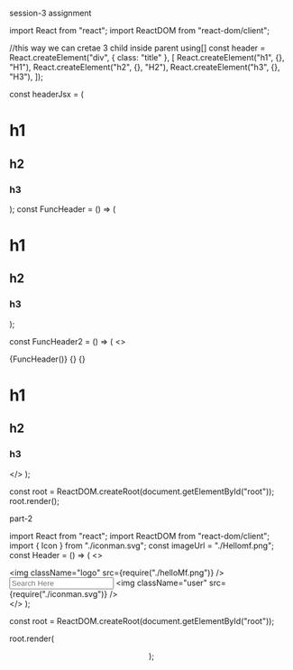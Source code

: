 session-3 assignment

import React from "react";
import ReactDOM from "react-dom/client";

//this way we can cretae 3 child inside parent using[]
const header = React.createElement("div", { class: "title" }, [
  React.createElement("h1", {}, "H1"),
  React.createElement("h2", {}, "H2"),
  React.createElement("h3", {}, "H3"),
]);

const headerJsx = (
  <div id="header" className="title">
    <h1>h1</h1>
    <h2>h2</h2>
    <h3>h3</h3>
  </div>
);
const FuncHeader = () => (
  <div className="title">
    <h1>h1</h1>
    <h2>h2</h2>
    <h3>h3</h3>
  </div>
);

const FuncHeader2 = () => (
  <>
    <div className="title">
      {FuncHeader()}
      {<FuncHeader />}
      {<FuncHeader></FuncHeader>}
      <h1>h1</h1>
      <h2>h2</h2>
      <h3>h3</h3>
    </div>
  </>
);

const root = ReactDOM.createRoot(document.getElementById("root"));
root.render(<FuncHeader2 />);


part-2

import React from "react";
import ReactDOM from "react-dom/client";
import { Icon } from "./iconman.svg";
const imageUrl = "./Hellomf.png";
const Header = () => (
  <>
    <div className="header">
      <img className="logo" src={require("./helloMf.png")} />
      <input className="mySearch" type="text" placeholder="Search Here"></input>
      <img className="user" src={require("./iconman.svg")} />
    </div>
  </>
);

const root = ReactDOM.createRoot(document.getElementById("root"));

root.render(<Header />);